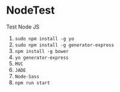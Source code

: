 # NodeTest
Test Node JS
1. `sudo npm install -g yo`
2. `sudo npm install -g generator-express`
3. `npm install -g bower`
4. `yo generator-express`
5. `MVC`
6. `JADE`
7. `Node-Sass`
8. `npm run start`
